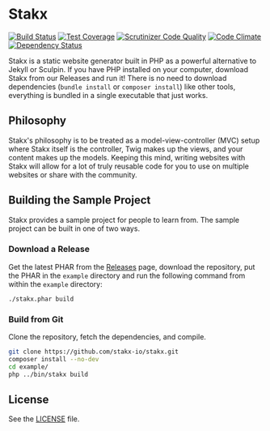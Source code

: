 # Stakx

[![Build Status](https://travis-ci.org/stakx-io/stakx.svg?branch=master)](https://travis-ci.org/stakx-io/stakx)
[![Test Coverage](https://codeclimate.com/github/stakx-io/stakx/badges/coverage.svg)](https://codeclimate.com/github/stakx-io/stakx/coverage)
[![Scrutinizer Code Quality](https://scrutinizer-ci.com/g/stakx-io/stakx/badges/quality-score.png?b=master)](https://scrutinizer-ci.com/g/stakx-io/stakx/?branch=master)
[![Code Climate](https://codeclimate.com/github/stakx-io/stakx/badges/gpa.svg)](https://codeclimate.com/github/stakx-io/stakx)
[![Dependency Status](https://www.versioneye.com/user/projects/57b8ba4e090d4d0039befe69/badge.svg?style=flat-square)](https://www.versioneye.com/user/projects/57b8ba4e090d4d0039befe69)

Stakx is a static website generator built in PHP as a powerful alternative to Jekyll or Sculpin. If you have PHP installed on your computer, download Stakx from our Releases and run it! There is no need to download dependencies (`bundle install` or `composer install`) like other tools, everything is bundled in a single executable that just works.

## Philosophy

Stakx's philosophy is to be treated as a model-view-controller (MVC) setup where Stakx itself is the controller, Twig makes up the views, and your content makes up the models. Keeping this mind, writing websites with Stakx will allow for a lot of truly reusable code for you to use on multiple websites or share with the community.

## Building the Sample Project

Stakx provides a sample project for people to learn from. The sample project can be built in one of two ways.

### Download a Release

Get the latest PHAR from the [Releases](https://github.com/stakx-io/stakx/releases) page, download the repository, put the PHAR in the `example` directory and run the following command from within the `example` directory:

```
./stakx.phar build
```

### Build from Git

Clone the repository, fetch the dependencies, and compile.

```bash
git clone https://github.com/stakx-io/stakx.git
composer install --no-dev
cd example/
php ../bin/stakx build
```

## License

See the [LICENSE](https://github.com/stakx-io/stakx/blob/master/LICENSE.md) file.
